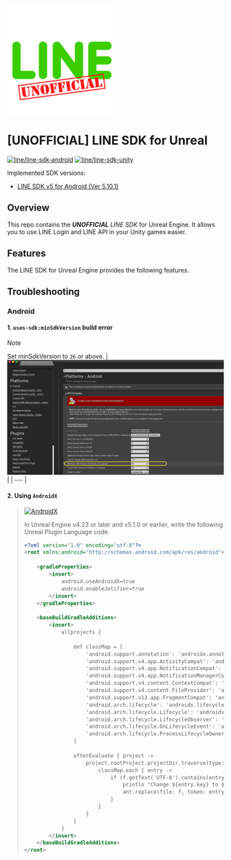 <img src="document/image/UNOFFICIAL_Line_SDK_icon.png"  width="254">   

# [UNOFFICIAL] LINE SDK for Unreal

[![line/line-sdk-android](https://img.shields.io/badge/GitHub-line/line--sdk--android-51A687?logo=github&logoColor=white)](https://github.com/line/line-sdk-android)
[![line/line-sdk-unity](https://img.shields.io/badge/GitHub-line/line--sdk--unity-51A687?logo=github&logoColor=white)](https://github.com/line/line-sdk-unity)

Implemented SDK versions:

- [LINE SDK v5 for Android (Ver 5.10.1)](https://github.com/line/line-sdk-android/releases/tag/v5.10.1)

## Overview

This repo contains the _**UNOFFICIAL** LINE SDK_ for Unreal Engine. It allows you to use LINE Login and LINE API in your Unity games easier.

## Features

The LINE SDK for Unreal Engine provides the following features.

## Troubleshooting

### Android

#### 1. `uses-sdk:minSdkVersion` build error

> [!NOTE]
> Set minSdkVersion to `26` or above.
> | <img src="document/image/readme_minSdkVersion_26.png"  width="850"> |
> | --- |

#### 2. Using `AndroidX`

>  [![AndroidX](https://img.shields.io/badge/Android_Developers-AndroidX_overview-a4c639?logo=android&logoColor=white&style=for-the-badge)](https://developer.android.com/jetpack/androidx)
> 
> In Unreal Engine v4.23 or later and v5.1.0 or earlier, write the following Unreal Plugin Language code.
> 
> ```xml
> <?xml version="1.0" encoding="utf-8"?>
> <root xmlns:android="http://schemas.android.com/apk/res/android">
> 
>     <gradleProperties>
>         <insert>
>             android.useAndroidX=true
>             android.enableJetifier=true
>         </insert>
>     </gradleProperties>
> 
>     <baseBuildGradleAdditions>
>         <insert>
>             allprojects {
> 
>                 def classMap = [
>                     'android.support.annotation': 'androidx.annotation',
>                     'android.support.v4.app.ActivityCompat': 'androidx.core.app.ActivityCompat',
>                     'android.support.v4.app.NotificationCompat': 'androidx.core.app.NotificationCompat',
>                     'android.support.v4.app.NotificationManagerCompat': 'androidx.core.app.NotificationManagerCompat',
>                     'android.support.v4.content.ContextCompat': 'androidx.core.content.ContextCompat',
>                     'android.support.v4.content.FileProvider': 'androidx.core.content.FileProvider',
>                     'android.support.v13.app.FragmentCompat': 'androidx.legacy.app.FragmentCompat',
>                     'android.arch.lifecycle': 'androidx.lifecycle',
>                     'android.arch.lifecycle.Lifecycle': 'androidx.lifecycle.Lifecycle',
>                     'android.arch.lifecycle.LifecycleObserver': 'androidx.lifecycle.LifecycleObserver',
>                     'android.arch.lifecycle.OnLifecycleEvent': 'androidx.lifecycle.OnLifecycleEvent',
>                     'android.arch.lifecycle.ProcessLifecycleOwner': 'androidx.lifecycle.ProcessLifecycleOwner',
>                 ]
>     
>                 afterEvaluate { project ->
>                     project.rootProject.projectDir.traverse(type: groovy.io.FileType.FILES, nameFilter: ~/.*\.java$/) { f ->
>                         classMap.each { entry ->
>                             if (f.getText('UTF-8').contains(entry.key)) {
>                                 println "Change ${entry.key} to ${entry.value} in file ${f}"
>                                 ant.replace(file: f, token: entry.key, value: entry.value)
>                             }
>                         }
>                     }
>                 }
>             }
>         </insert>
>     </baseBuildGradleAdditions>
> </root>
> ```

